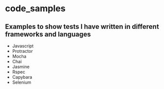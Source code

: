 # code_samples

## Examples to show tests I have written in different frameworks and languages

- Javascript
- Protractor 
- Mocha
- Chai 
- Jasmine 
- Rspec
- Capybara
- Selenium
